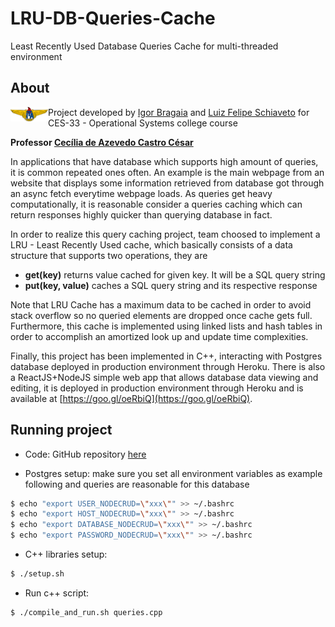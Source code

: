 # LRU-DB-Queries-Cache

Least Recently Used Database Queries Cache for multi-threaded environment

## About

<img align="left" src="assets/ita.png" alt="alt text" width="60px">

Project developed by [Igor Bragaia](https://github.com/igorbragaia) and [Luiz Felipe Schiaveto](https://github.com/luizfschiaveto) for CES-33 - Operational Systems college course

**Professor [Cecília de Azevedo Castro César](http://www.comp.ita.br/~cecilia/index.html)**

In applications that have database which supports high amount of queries, it is common repeated ones often. An example is the main webpage from an website that displays some information retrieved from database got through an async fetch everytime webpage loads. As queries get heavy computationally, it is reasonable consider a queries caching which can return responses highly quicker than querying database in fact.

In order to realize this query caching project, team choosed to implement a LRU - Least Recently Used cache, which basically consists of a data structure that supports two operations, they are

* **get(key)** returns value cached for given key. It will be a SQL query string
* **put(key, value)** caches a SQL query string and its respective response

Note that LRU Cache has a maximum data to be cached in order to avoid stack overflow so no queried elements are dropped once cache gets full. Furthermore, this cache is implemented using linked lists and hash tables in order to accomplish an amortized look up and update time complexities.

Finally, this project has been implemented in C++, interacting with Postgres database deployed in production environment through Heroku. There is also a ReactJS+NodeJS simple web app that allows database data viewing and editing, it is deployed in production environment through Heroku and is available at [https://goo.gl/oeRbiQ](https://goo.gl/oeRbiQ).

## Running project

* Code: GitHub repository [here](https://github.com/igorbragaia/LRU-DB-Queries-Cache)

* Postgres setup: make sure you set all environment variables as example following and queries are reasonable for this database
```bash
$ echo "export USER_NODECRUD=\"xxx\"" >> ~/.bashrc
$ echo "export HOST_NODECRUD=\"xxx\"" >> ~/.bashrc
$ echo "export DATABASE_NODECRUD=\"xxx\"" >> ~/.bashrc
$ echo "export PASSWORD_NODECRUD=\"xxx\"" >> ~/.bashrc
```

* C++ libraries setup:
```bash
$ ./setup.sh
```

* Run c++ script:
```bash
$ ./compile_and_run.sh queries.cpp
```
